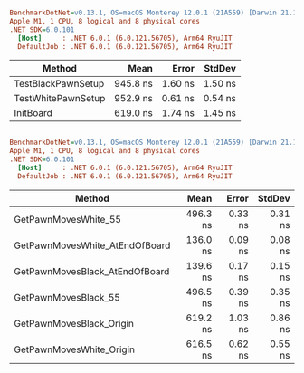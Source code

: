 ``` ini

BenchmarkDotNet=v0.13.1, OS=macOS Monterey 12.0.1 (21A559) [Darwin 21.1.0]
Apple M1, 1 CPU, 8 logical and 8 physical cores
.NET SDK=6.0.101
  [Host]     : .NET 6.0.1 (6.0.121.56705), Arm64 RyuJIT
  DefaultJob : .NET 6.0.1 (6.0.121.56705), Arm64 RyuJIT


```
|             Method |     Mean |   Error |  StdDev |
|------------------- |---------:|--------:|--------:|
| TestBlackPawnSetup | 945.8 ns | 1.60 ns | 1.50 ns |
| TestWhitePawnSetup | 952.9 ns | 0.61 ns | 0.54 ns |
|          InitBoard | 619.0 ns | 1.74 ns | 1.45 ns |
``` ini

BenchmarkDotNet=v0.13.1, OS=macOS Monterey 12.0.1 (21A559) [Darwin 21.1.0]
Apple M1, 1 CPU, 8 logical and 8 physical cores
.NET SDK=6.0.101
  [Host]     : .NET 6.0.1 (6.0.121.56705), Arm64 RyuJIT
  DefaultJob : .NET 6.0.1 (6.0.121.56705), Arm64 RyuJIT


```
|                         Method |     Mean |   Error |  StdDev |
|------------------------------- |---------:|--------:|--------:|
|           GetPawnMovesWhite_55 | 496.3 ns | 0.33 ns | 0.31 ns |
| GetPawnMovesWhite_AtEndOfBoard | 136.0 ns | 0.09 ns | 0.08 ns |
| GetPawnMovesBlack_AtEndOfBoard | 139.6 ns | 0.17 ns | 0.15 ns |
|           GetPawnMovesBlack_55 | 496.5 ns | 0.39 ns | 0.35 ns |
|       GetPawnMovesBlack_Origin | 619.2 ns | 1.03 ns | 0.86 ns |
|       GetPawnMovesWhite_Origin | 616.5 ns | 0.62 ns | 0.55 ns |
